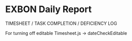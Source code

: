 # EXBON Daily Report

TIMESHEET / TASK COMPLETION / DEFICIENCY LOG

For turning off editable
Timesheet.js -> dateCheckEditable
